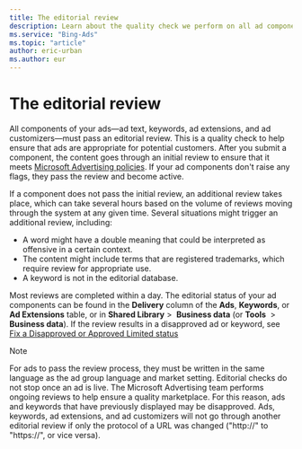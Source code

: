 ```yaml
---
title: The editorial review
description: Learn about the quality check we perform on all ad components when they are submitted.
ms.service: "Bing-Ads"
ms.topic: "article"
author: eric-urban
ms.author: eur
---
```


# The editorial review

All components of your ads—ad text, keywords, ad extensions, and ad customizers—must pass an editorial review. This is a quality check to help ensure that ads are appropriate for potential customers. After you submit a component, the content goes through an initial review to ensure that it meets [Microsoft Advertising policies](./hlp_BA_CONC_EditorialGuidelines.md). If your ad components don't raise any flags, they pass the review and become active.

If a component does not pass the initial review, an additional review takes place, which can take several hours based on the volume of reviews moving through the system at any given time. Several situations might trigger an additional review, including:

- A word might have a double meaning that could be interpreted as offensive in a certain context.
- The content might include terms that are registered trademarks, which require review for appropriate use.
- A keyword is not in the editorial database.

Most reviews are completed within a day. The editorial status of your ad components can be found in the **Delivery** column of the **Ads**, **Keywords**, or **Ad Extensions** table, or in  **Shared Library**&nbsp;&gt;&nbsp; **Business data** (or **Tools** &nbsp;&gt;&nbsp; **Business data**). If the review results in a disapproved ad or keyword, see [Fix a Disapproved or Approved Limited status](./hlp_BA_CONC_EditorialDisapprovalReasons.md)

> [!NOTE]
> For ads to pass the review process, they must be written in the same language as the ad group language and market setting.
> Editorial checks do not stop once an ad is live. The Microsoft Advertising team performs ongoing reviews to help ensure a quality marketplace. For this reason, ads and keywords that have previously displayed may be disapproved.
> Ads, keywords, ad extensions, and ad customizers will not go through another editorial review if only the protocol of a URL was changed ("http://" to "https://", or vice versa).


